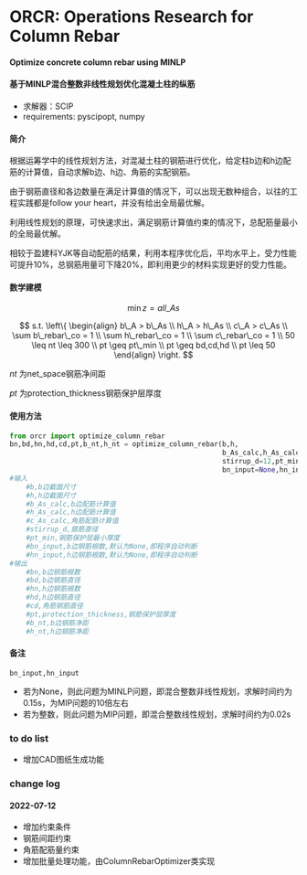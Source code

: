 # ORCR: Operations Research for Column Rebar

#### Optimize concrete column rebar using MINLP
#### 基于MINLP混合整数非线性规划优化混凝土柱的纵筋
- 求解器：SCIP
- requirements: pyscipopt, numpy

#### 简介
根据运筹学中的线性规划方法，对混凝土柱的钢筋进行优化，给定柱b边和h边配筋的计算值，自动求解b边、h边、角筋的实配钢筋。

由于钢筋直径和各边数量在满足计算值的情况下，可以出现无数种组合，以往的工程实践都是follow your heart，并没有给出全局最优解。

利用线性规划的原理，可快速求出，满足钢筋计算值约束的情况下，总配筋量最小的全局最优解。

相较于盈建科YJK等自动配筋的结果，利用本程序优化后，平均水平上，受力性能可提升10%，总钢筋用量可下降20%，即利用更少的材料实现更好的受力性能。

#### 数学建模
$$
\min z = all\_As
$$

$$
s.t.
\left\{
	\begin{align}
		b\_A > b\_As \\
		h\_A > h\_As \\
		c\_A > c\_As \\
		\sum b\_rebar\_co = 1 \\
		\sum h\_rebar\_co = 1 \\
		\sum c\_rebar\_co = 1 \\
		50 \leq nt \leq 300 \\
		pt \geq pt\_min \\
		pt \geq bd,cd,hd \\
		pt \leq 50
	\end{align}
\right.
$$

$nt$ 为net_space钢筋净间距

$pt$ 为protection_thickness钢筋保护层厚度

#### 使用方法
```python
from orcr import optimize_column_rebar
bn,bd,hn,hd,cd,pt,b_nt,h_nt = optimize_column_rebar(b,h,
                                                    b_As_calc,h_As_calc,c_As_calc,
                                                    stirrup_d=12,pt_min=20,
                                                    bn_input=None,hn_input=None)
#输入
    #b,b边截面尺寸
    #h,h边截面尺寸
    #b_As_calc,b边配筋计算值
    #h_As_calc,h边配筋计算值
    #c_As_calc,角筋配筋计算值
    #stirrup_d,箍筋直径
    #pt_min,钢筋保护层最小厚度
    #bn_input,b边钢筋根数,默认为None,即程序自动判断
    #hn_input,h边钢筋根数,默认为None,即程序自动判断
#输出
    #bn,b边钢筋根数
    #bd,b边钢筋直径
    #hn,h边钢筋根数
    #hd,h边钢筋直径
    #cd,角筋钢筋直径
    #pt,protection_thickness,钢筋保护层厚度
    #b_nt,b边钢筋净距
    #h_nt,h边钢筋净距
```

#### 备注
`bn_input,hn_input` 
- 若为None，则此问题为MINLP问题，即混合整数非线性规划，求解时间约为0.15s，为MIP问题的10倍左右
- 若为整数，则此问题为MIP问题，即混合整数线性规划，求解时间约为0.02s

### to do list
- 增加CAD图纸生成功能


### change log
#### 2022-07-12
- 增加约束条件
- 钢筋间距约束
- 角筋配筋量约束
- 增加批量处理功能，由ColumnRebarOptimizer类实现
